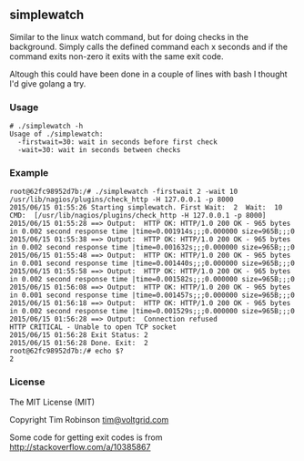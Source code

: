 ## simplewatch

Similar to the linux watch command, but for doing checks in the background.
Simply calls the defined command each x seconds and if the command exits
non-zero it exits with the same exit code.

Altough this could have been done in a couple of lines with bash I thought I'd
give golang a try.

### Usage

```
# ./simplewatch -h
Usage of ./simplewatch:
  -firstwait=30: wait in seconds before first check
  -wait=30: wait in seconds between checks
```

### Example

```
root@62fc98952d7b:/# ./simplewatch -firstwait 2 -wait 10 /usr/lib/nagios/plugins/check_http -H 127.0.0.1 -p 8000
2015/06/15 01:55:26 Starting simplewatch. First Wait:  2  Wait:  10  CMD:  [/usr/lib/nagios/plugins/check_http -H 127.0.0.1 -p 8000]
2015/06/15 01:55:28 ==> Output:  HTTP OK: HTTP/1.0 200 OK - 965 bytes in 0.002 second response time |time=0.001914s;;;0.000000 size=965B;;;0
2015/06/15 01:55:38 ==> Output:  HTTP OK: HTTP/1.0 200 OK - 965 bytes in 0.002 second response time |time=0.001632s;;;0.000000 size=965B;;;0
2015/06/15 01:55:48 ==> Output:  HTTP OK: HTTP/1.0 200 OK - 965 bytes in 0.001 second response time |time=0.001440s;;;0.000000 size=965B;;;0
2015/06/15 01:55:58 ==> Output:  HTTP OK: HTTP/1.0 200 OK - 965 bytes in 0.002 second response time |time=0.001582s;;;0.000000 size=965B;;;0
2015/06/15 01:56:08 ==> Output:  HTTP OK: HTTP/1.0 200 OK - 965 bytes in 0.001 second response time |time=0.001457s;;;0.000000 size=965B;;;0
2015/06/15 01:56:18 ==> Output:  HTTP OK: HTTP/1.0 200 OK - 965 bytes in 0.002 second response time |time=0.001529s;;;0.000000 size=965B;;;0
2015/06/15 01:56:28 ==> Output:  Connection refused
HTTP CRITICAL - Unable to open TCP socket
2015/06/15 01:56:28 Exit Status: 2
2015/06/15 01:56:28 Done. Exit:  2
root@62fc98952d7b:/# echo $?
2
```

### License

The MIT License (MIT)

Copyright Tim Robinson <tim@voltgrid.com>

Some code for getting exit codes is from http://stackoverflow.com/a/10385867
